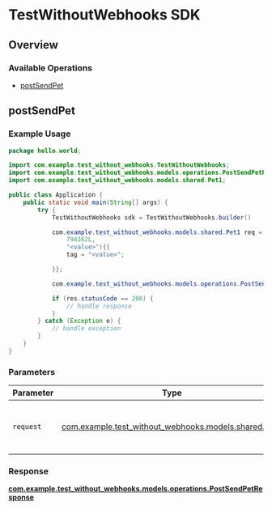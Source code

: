 # TestWithoutWebhooks SDK


## Overview

### Available Operations

* [postSendPet](#postsendpet)

## postSendPet

### Example Usage

```java
package hello.world;

import com.example.test_without_webhooks.TestWithoutWebhooks;
import com.example.test_without_webhooks.models.operations.PostSendPetResponse;
import com.example.test_without_webhooks.models.shared.Pet1;

public class Application {
    public static void main(String[] args) {
        try {
            TestWithoutWebhooks sdk = TestWithoutWebhooks.builder()            .build();

            com.example.test_without_webhooks.models.shared.Pet1 req = new Pet1(
                794362L,
                "<value>"){{
                tag = "<value>";

            }};

            com.example.test_without_webhooks.models.operations.PostSendPetResponse res = sdk.postSendPet(req);

            if (res.statusCode == 200) {
                // handle response
            }
        } catch (Exception e) {
            // handle exception
        }
    }
}
```

### Parameters

| Parameter                                                                           | Type                                                                                | Required                                                                            | Description                                                                         |
| ----------------------------------------------------------------------------------- | ----------------------------------------------------------------------------------- | ----------------------------------------------------------------------------------- | ----------------------------------------------------------------------------------- |
| `request`                                                                           | [com.example.test_without_webhooks.models.shared.Pet1](../../models/shared/Pet1.md) | :heavy_check_mark:                                                                  | The request object to use for the request.                                          |


### Response

**[com.example.test_without_webhooks.models.operations.PostSendPetResponse](../../models/operations/PostSendPetResponse.md)**

